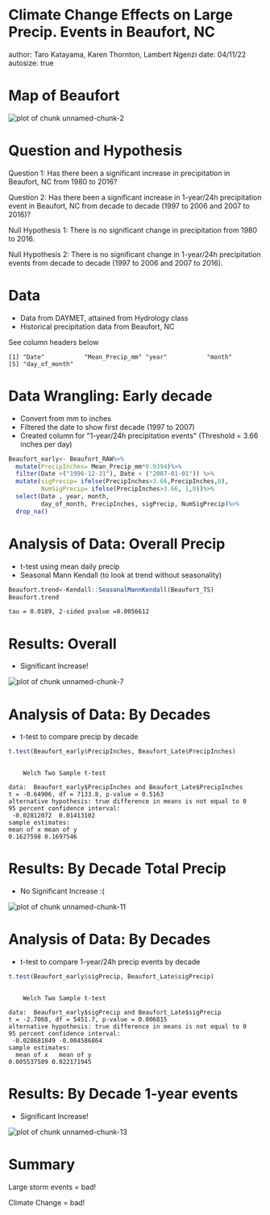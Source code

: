 Climate Change Effects on Large Precip. Events in Beaufort, NC
========================================================
author: Taro Katayama, Karen Thornton, Lambert Ngenzi
date: 04/11/22
autosize: true

Map of Beaufort
========================================================





<img src="Presentation-figure/unnamed-chunk-2-1.png" title="plot of chunk unnamed-chunk-2" alt="plot of chunk unnamed-chunk-2" style="display: block; margin: auto;" />

Question and Hypothesis
========================================================
Question 1: Has there been a significant increase in precipitation in Beaufort, NC from 1980 to 2016? 

Question 2: Has there been a significant increase in 1-year/24h precipitation event in Beaufort, NC from decade to decade (1997 to 2006 and 2007 to 2016)? 

Null Hypothesis 1: There is no significant change in precipitation from 1980 to 2016.

Null Hypothesis 2: There is no significant change in 1-year/24h precipitation events from decade to decade (1997 to 2006 and 2007 to 2016). 

Data
========================================================
- Data from DAYMET, attained from Hydrology class 
- Historical precipitation data from Beaufort, NC

See column headers below

```
[1] "Date"           "Mean_Precip_mm" "year"           "month"         
[5] "day_of_month"  
```

Data Wrangling: Early decade
========================================================
- Convert from mm to inches
- Filtered the date to show first decade (1997 to 2007)
- Created column for "1-year/24h precipitation events" (Threshold = 3.66 inches per day)

```r
Beaufort_early<- Beaufort_RAW%>%
  mutate(PrecipInches= Mean_Precip_mm*0.0394)%>%
  filter(Date >("1996-12-31"), Date < ("2007-01-01")) %>% 
  mutate(sigPrecip= ifelse(PrecipInches>3.66,PrecipInches,0),
         NumSigPrecip= ifelse(PrecipInches>3.66, 1,0))%>%
  select(Date , year, month, 
         day_of_month, PrecipInches, sigPrecip, NumSigPrecip)%>%
  drop_na()
```

Analysis of Data: Overall Precip
========================================================
- t-test using mean daily precip
- Seasonal Mann Kendall (to look at trend without seasonality)



```r
Beaufort.trend<-Kendall::SeasonalMannKendall(Beaufort_TS)
Beaufort.trend
```

```
tau = 0.0189, 2-sided pvalue =0.0056612
```

Results: Overall
========================================================
- Significant Increase!
<img src="Presentation-figure/unnamed-chunk-7-1.png" title="plot of chunk unnamed-chunk-7" alt="plot of chunk unnamed-chunk-7" style="display: block; margin: auto;" />


Analysis of Data: By Decades
========================================================
- t-test to compare precip by decade




```r
t.test(Beaufort_early$PrecipInches, Beaufort_Late$PrecipInches)
```

```

	Welch Two Sample t-test

data:  Beaufort_early$PrecipInches and Beaufort_Late$PrecipInches
t = -0.64906, df = 7133.8, p-value = 0.5163
alternative hypothesis: true difference in means is not equal to 0
95 percent confidence interval:
 -0.02812072  0.01413102
sample estimates:
mean of x mean of y 
0.1627598 0.1697546 
```

Results: By Decade Total Precip
========================================================
- No Significant Increase :(



<img src="Presentation-figure/unnamed-chunk-11-1.png" title="plot of chunk unnamed-chunk-11" alt="plot of chunk unnamed-chunk-11" style="display: block; margin: auto;" />



Analysis of Data: By Decades
========================================================
- t-test to compare 1-year/24h precip events by decade

```r
t.test(Beaufort_early$sigPrecip, Beaufort_Late$sigPrecip)
```

```

	Welch Two Sample t-test

data:  Beaufort_early$sigPrecip and Beaufort_Late$sigPrecip
t = -2.7068, df = 5451.7, p-value = 0.006815
alternative hypothesis: true difference in means is not equal to 0
95 percent confidence interval:
 -0.028681849 -0.004586864
sample estimates:
  mean of x   mean of y 
0.005537589 0.022171945 
```

Results: By Decade 1-year events
========================================================
- Significant Increase!
<img src="Presentation-figure/unnamed-chunk-13-1.png" title="plot of chunk unnamed-chunk-13" alt="plot of chunk unnamed-chunk-13" style="display: block; margin: auto;" />

Summary
========================================================

Large storm events = bad!

Climate Change = bad!

